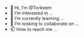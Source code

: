 - 👋 Hi, I’m @Torkeem
- 👀 I’m interested in ...
- 🌱 I’m currently learning ...
- 💞️ I’m looking to collaborate on ...
- 📫 How to reach me ...

<!---
Torkeem/Torkeem is a ✨ special ✨ repository because its `README.md` (this file) appears on your GitHub profile.
You can click the Preview link to take a look at your changes.
--->
